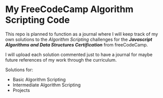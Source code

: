 # My FreeCodeCamp Algorithm Scripting Code

This repo is planned to function as a journal where I will keep track of my own solutions to the *Algorithm Scripting* challenges for the ***Javascript Algorithms and Data Structures Certification*** from freeCodeCamp.

I will upload each solution commented just to have a journal for maybe future references of my work through the curriculum.

Solutions for:

- Basic Algorithm Scripting
- Intermediate Algorithm Scripting
- Projects
